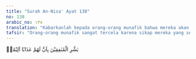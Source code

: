 ```yaml
---
title: "Surah An-Nisa' Ayat 138"
no: 138
arabic_no: ١٣٨
translation: "Kabarkanlah kepada orang-orang munafik bahwa mereka akan mendapat siksaan yang pedih,"
tafsir: "Orang-orang munafik sangat tercela karena sikap mereka yang selalu berubah-ubah, dan tidak sesuai ucapannya dengan perbuatannya. Pada saat berkumpul dengan orang-orang mukmin, mereka menampakkan keimanannya dan menyembunyikan kekufurannya. Sebaliknya apabila bertemu dengan orang-orang kafir, mereka menampakkan kekafirannya dan menyembunyikan keimanannya. Mereka benar-benar akan mendapat siksaan yang pedih."
---
```

بَشِّرِ الْمُنٰفِقِيْنَ بِاَنَّ لَهُمْ عَذَابًا اَلِيْمًاۙ